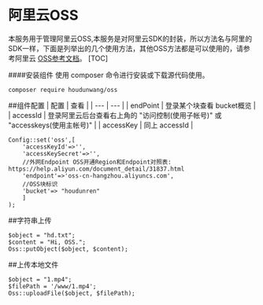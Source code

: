 # 阿里云OSS
本服务用于管理阿里云OSS,本服务是对阿里云SDK的封装，所以方法名与阿里的SDK一样，下面是列举出的几个使用方法，其他OSS方法都是可以使用的，请参考阿里云 [OSS参考文档](https://help.aliyun.com/document_detail/32103.html?spm=5176.doc32099.6.748.85Qz6b)。
[TOC]

####安装组件
使用 composer 命令进行安装或下载源代码使用。

```
composer require houdunwang/oss
```

##组件配置
|   配置 | 查看   |
| --- | --- |
|   endPoint | 登录某个块查看 bucket概览 |
|   accessId |  登录阿里云后台查看右上角的 "访问控制(使用子帐号)" 或 "accesskeys(使用主帐号)"  |
|   accessKey |  同上 accessId  |

```
Config::set('oss',[
	'accessKeyId'=>'',
	'accessKeySecret'=>'',
	//外网Endpoint OSS开通Region和Endpoint对照表: https://help.aliyun.com/document_detail/31837.html
	'endpoint'=>'oss-cn-hangzhou.aliyuncs.com',
	//OSS块标识
	'bucket'=> "houdunren"
	]
);
```

##字符串上传
```
$object = "hd.txt";
$content = "Hi, OSS.";
Oss::putObject($object, $content);
```

##上传本地文件
```
$object = "1.mp4";
$filePath = '/www/1.mp4';
Oss::uploadFile($object, $filePath);
```